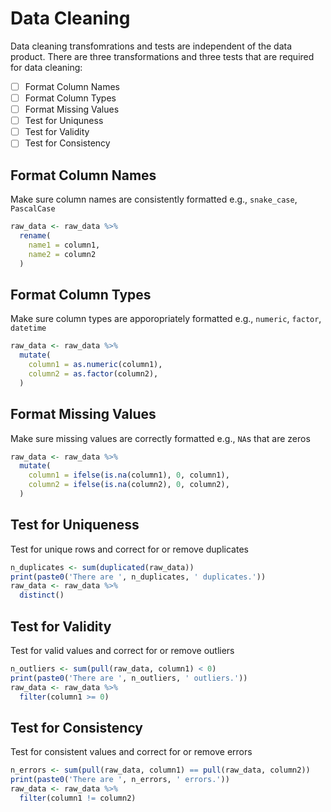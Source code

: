 # Data Cleaning

Data cleaning transfomrations and tests are independent of the data product. There are three transformations and three tests that are required for data cleaning:

- [ ] Format Column Names
- [ ] Format Column Types
- [ ] Format Missing Values
- [ ] Test for Uniquness 
- [ ] Test for Validity
- [ ] Test for Consistency

## Format Column Names

Make sure column names are consistently formatted e.g., `snake_case`, `PascalCase`

```r
raw_data <- raw_data %>%
  rename(
    name1 = column1,
    name2 = column2
  )
```

## Format Column Types

Make sure column types are apporopriately formatted e.g., `numeric`, `factor`, `datetime`

```r
raw_data <- raw_data %>%
  mutate(
    column1 = as.numeric(column1),
    column2 = as.factor(column2),
  )
```

## Format Missing Values

Make sure missing values are correctly formatted e.g., `NA`s that are zeros

```r
raw_data <- raw_data %>%
  mutate(
    column1 = ifelse(is.na(column1), 0, column1),
    column2 = ifelse(is.na(column2), 0, column2),
  )
```

## Test for Uniqueness

Test for unique rows and correct for or remove duplicates

```r
n_duplicates <- sum(duplicated(raw_data)) 
print(paste0('There are ', n_duplicates, ' duplicates.'))
raw_data <- raw_data %>%
  distinct()
```

## Test for Validity

Test for valid values and correct for or remove outliers

```r
n_outliers <- sum(pull(raw_data, column1) < 0)
print(paste0('There are ', n_outliers, ' outliers.'))
raw_data <- raw_data %>%
  filter(column1 >= 0)
```

## Test for Consistency

Test for consistent values and correct for or remove errors

```r
n_errors <- sum(pull(raw_data, column1) == pull(raw_data, column2))
print(paste0('There are ', n_errors, ' errors.'))
raw_data <- raw_data %>%
  filter(column1 != column2)
```
